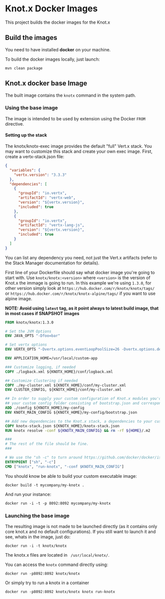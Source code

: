 # Knot.x Docker Images

This project builds the docker images for the Knot.x

## Build the images

You need to have installed **docker** on your machine.

To build the docker images locally, just launch:

`mvn clean package`

## Knot.x docker base Image

The built image contains the `knotx` command in the system path.

### Using the base image

The image is intended to be used by extension using the Docker `FROM` directive.

#### Setting up the stack
The knotx/knotx-exec image provides the default "full" Vert.x stack. You may want to customize this stack and create your own exec image. First, create a vertx-stack.json file:

```json
{
  "variables": {
    "vertx.version": "3.3.3"
  },
  "dependencies": [
    {
      "groupId": "io.vertx",
      "artifactId": "vertx-web",
      "version": "${vertx.version}",
      "included": true
    },
    {
      "groupId": "io.vertx",
      "artifactId": "vertx-lang-js",
      "version": "${vertx.version}",
      "included": true
    }
  ]
}
```
You can list any dependency you need, not just the Vert.x artifacts (refer to the Stack Manager documentation for details).

First line of your Dockerfile should say what docker image you're going to start with. Use `knotx/knotx:<version>` where `<version>` is the version of Knot.x the immage is going to run.
In this example we're using `1.3.0`, for other version simply look at `https://hub.docker.com/r/knotx/knotx/tags/` or `https://hub.docker.com/r/knotx/knotx-alpine/tags/` if you want to use alpine image.

**NOTE: Avoid using `latest` tag, as it point always to latest build image, that in most cases if SNAPSHOT images**

```Dockerfile
FROM knotx/knotx:1.3.0

# Set the JVM Options
ENV JAVA_OPTS "-Dfoo=bar"

# Set vertx options
ENV VERTX_OPTS "-Dvertx.options.eventLoopPoolSize=26 -Dvertx.options.deployment.worker=true"

ENV APPLICATION_HOME=/usr/local/custom-app

### Customize logging, if needed
COPY ./logback.xml ${KNOTX_HOME}/conf/logback.xml                 

## Customize Clustering if needed
COPY ./my-cluster.xml ${KNOTX_HOME}/conf/my-cluster.xml
ENV CLUSTER_CONFIG, ${KNOTX_HOME}/conf/my-cluster.xml

## In order to supply your custom configuration of Knot.x modules you'd need to supply
## your custom config folder consisting of bootstrap.json and corresponding .conf files
ADD ./config ${KNOTX_HOME}/my-config
ENV KNOTX_MAIN_CONFIG ${KNOTX_HOME}/my-config/bootstrap.json

## Add new dependencies to the Knot.x stack, a dependencies to your custom code
COPY knotx-stack.json ${KNOTX_HOME}/knotx-stack.json
RUN knotx resolve -conf ${KNOTX_MAIN_CONFIG} && rm -rf ${HOME}/.m2

###
# The rest of the file should be fine.
###

# We use the "sh -c" to turn around https://github.com/docker/docker/issues/5509 - variable not expanded
ENTRYPOINT ["sh", "-c"]
CMD ["knotx", "run-knotx", "-conf $KNOTX_MAIN_CONFIG"]
```

You should know be able to build your custom executable image:

`docker build -t mycompany/my-knotx .`

And run your instance:

```
docker run -i -t -p 8092:8092 mycompany/my-knotx
```

### Launching the base image

The resulting image is not made to be launched directly (as it contains only core knot.x and no default configurations). If you
still want to launch it and see, whats in the image, just do:

`docker run -i -t knotx/knotx`

The knotx.x files are located in ` /usr/local/knotx/`.

You can access the `knotx` command directly using:

`docker run -p8092:8092 knotx/knotx`

Or simply try to run a knotx in a container

`docker run -p8092:8092 knotx/knotx knotx run-knotx`
